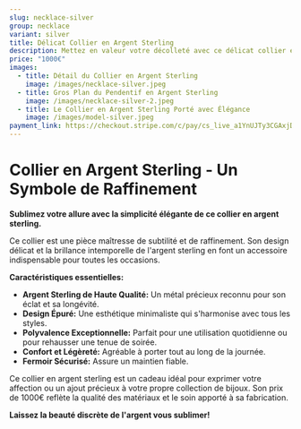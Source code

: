 ```yaml
---
slug: necklace-silver
group: necklace
variant: silver
title: Délicat Collier en Argent Sterling
description: Mettez en valeur votre décolleté avec ce délicat collier en argent sterling. Son design épuré et l'éclat subtil de l'argent en font un bijou polyvalent, parfait pour ajouter une touche de sophistication discrète à votre style quotidien ou pour compléter une tenue élégante.
price: "1000€"
images:
  - title: Détail du Collier en Argent Sterling
    image: /images/necklace-silver.jpeg
  - title: Gros Plan du Pendentif en Argent Sterling
    image: /images/necklace-silver-2.jpeg
  - title: Le Collier en Argent Sterling Porté avec Élégance
    image: /images/model-silver.jpeg
payment_link: https://checkout.stripe.com/c/pay/cs_live_a1YnUJTy3CGAxjDfro7RK0dvNJ1klGP2bkFRAN0T97vPvkzHmvqwVKLdTj
---
```


# Collier en Argent Sterling - Un Symbole de Raffinement

**Sublimez votre allure avec la simplicité élégante de ce collier en argent sterling.**

Ce collier est une pièce maîtresse de subtilité et de raffinement. Son design délicat et la brillance intemporelle de l'argent sterling en font un accessoire indispensable pour toutes les occasions.

**Caractéristiques essentielles:**

* **Argent Sterling de Haute Qualité:** Un métal précieux reconnu pour son éclat et sa longévité.
* **Design Épuré:** Une esthétique minimaliste qui s'harmonise avec tous les styles.
* **Polyvalence Exceptionnelle:** Parfait pour une utilisation quotidienne ou pour rehausser une tenue de soirée.
* **Confort et Légèreté:** Agréable à porter tout au long de la journée.
* **Fermoir Sécurisé:** Assure un maintien fiable.

Ce collier en argent sterling est un cadeau idéal pour exprimer votre affection ou un ajout précieux à votre propre collection de bijoux. Son prix de 1000€ reflète la qualité des matériaux et le soin apporté à sa fabrication.

**Laissez la beauté discrète de l'argent vous sublimer!**
